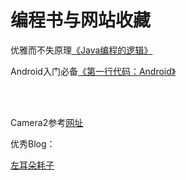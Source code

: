 # 编程书与网站收藏

优雅而不失原理[《Java编程的逻辑》](https://weread.qq.com/web/bookDetail/b51320f05e159eb51b29226)

Android入门必备[《第一行代码：Android》](https://weread.qq.com/web/bookDetail/73532150723f022f73516a6)

<br>

<br>

Camera2参考[网址](https://redspider110.github.io/)



优秀Blog：

[左耳朵耗子](https://coolshell.cn/)
